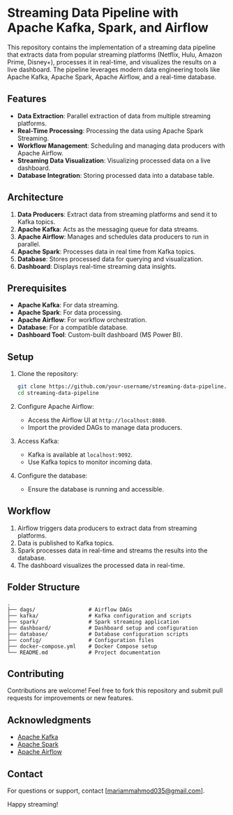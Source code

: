 # Streaming Data Pipeline with Apache Kafka, Spark, and Airflow

This repository contains the implementation of a streaming data pipeline that extracts data from popular streaming platforms (Netflix, Hulu, Amazon Prime, Disney+), processes it in real-time, and visualizes the results on a live dashboard. The pipeline leverages modern data engineering tools like Apache Kafka, Apache Spark, Apache Airflow, and a real-time database.

## Features

- **Data Extraction**: Parallel extraction of data from multiple streaming platforms.
- **Real-Time Processing**: Processing the data using Apache Spark Streaming.
- **Workflow Management**: Scheduling and managing data producers with Apache Airflow.
- **Streaming Data Visualization**: Visualizing processed data on a live dashboard.
- **Database Integration**: Storing processed data into a database table.

## Architecture

1. **Data Producers**: Extract data from streaming platforms and send it to Kafka topics.
2. **Apache Kafka**: Acts as the messaging queue for data streams.
3. **Apache Airflow**: Manages and schedules data producers to run in parallel.
4. **Apache Spark**: Processes data in real time from Kafka topics.
5. **Database**: Stores processed data for querying and visualization.
6. **Dashboard**: Displays real-time streaming data insights.

## Prerequisites

- **Apache Kafka**: For data streaming.
- **Apache Spark**: For data processing.
- **Apache Airflow**: For workflow orchestration.
- **Database**: For a compatible database.
- **Dashboard Tool**: Custom-built dashboard (MS Power BI).

## Setup

1. Clone the repository:
   ```bash
   git clone https://github.com/your-username/streaming-data-pipeline.git
   cd streaming-data-pipeline
   ```

3. Configure Apache Airflow:
   - Access the Airflow UI at `http://localhost:8080`.
   - Import the provided DAGs to manage data producers.

4. Access Kafka:
   - Kafka is available at `localhost:9092`.
   - Use Kafka topics to monitor incoming data.

5. Configure the database:
   - Ensure the database is running and accessible.


## Workflow

1. Airflow triggers data producers to extract data from streaming platforms.
2. Data is published to Kafka topics.
3. Spark processes data in real-time and streams the results into the database.
4. The dashboard visualizes the processed data in real-time.

## Folder Structure

```plaintext
.
├── dags/                 # Airflow DAGs
├── kafka/                # Kafka configuration and scripts
├── spark/                # Spark streaming application
├── dashboard/            # Dashboard setup and configuration
├── database/             # Database configuration scripts
├── config/               # Configuration files
├── docker-compose.yml    # Docker Compose setup
└── README.md             # Project documentation
```

## Contributing

Contributions are welcome! Feel free to fork this repository and submit pull requests for improvements or new features.


## Acknowledgments

- [Apache Kafka](https://kafka.apache.org/)
- [Apache Spark](https://spark.apache.org/)
- [Apache Airflow](https://airflow.apache.org/)


## Contact

For questions or support, contact [mariammahmod035@gmail.com].

Happy streaming!

